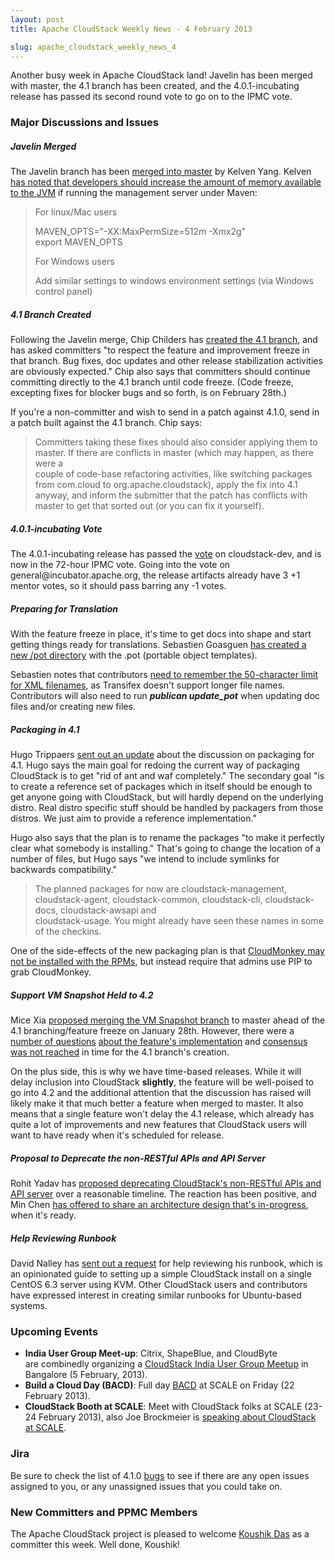 ```yaml
---
layout: post
title: Apache CloudStack Weekly News - 4 February 2013

slug: apache_cloudstack_weekly_news_4
---
```

<p>Another busy week in Apache CloudStack land! Javelin has been merged with master, the 4.1 branch has been created, and the 4.0.1-incubating release has passed its second round vote to go on to the IPMC vote.</p>

<h3><a name="ApacheCloudStackWeeklyNews-4February2013-MajorDiscussionsandIssues"></a>Major Discussions and Issues</h3>

<h5><a name="ApacheCloudStackWeeklyNews-4February2013-JavelinMerged"></a>Javelin Merged</h5>

<p>The Javelin branch has been <a href="http://markmail.org/message/wl7it77lgrsllipu" class="external-link" rel="nofollow">merged into master</a> by Kelven Yang. Kelven <a href="http://markmail.org/message/bpnxze6edj4bikvr" class="external-link" rel="nofollow">has noted that developers should increase the amount of memory available to the JVM</a> if running the management server under Maven:</p>

<blockquote>
<p>For linux/Mac users</p>

<p>MAVEN_OPTS="-XX:MaxPermSize=512m -Xmx2g"<br/>
export MAVEN_OPTS</p>

<p>For Windows users</p>

<p>Add similar settings to windows environment settings (via Windows control panel)</p></blockquote>

<h5><a name="ApacheCloudStackWeeklyNews-4February2013-4.1BranchCreated"></a>4.1 Branch Created</h5>

<p>Following the Javelin merge, Chip Childers has <a href="http://markmail.org/message/6wpcd5kg2bvdpufy" class="external-link" rel="nofollow">created the 4.1 branch</a>, and has asked committers "to respect the feature and improvement freeze in that branch. Bug fixes, doc updates and other release stabilization activities are obviously expected." Chip also says that committers should continue committing directly to the 4.1 branch until code freeze. (Code freeze, excepting fixes for blocker bugs and so forth, is on February 28th.) </p>

<p>If you're a non-committer and wish to send in a patch against 4.1.0, send in a patch built against the 4.1 branch. Chip says:</p>

<blockquote>
<p>Committers taking these fixes should also consider applying them to master.  If there are conflicts in master (which may happen, as there were a<br/>
couple of code-base refactoring activities, like switching packages from com.cloud to org.apache.cloudstack), apply the fix into 4.1 anyway, and inform the submitter that the patch has conflicts with master to get that sorted out (or you can fix it yourself).</p></blockquote>

<h5><a name="ApacheCloudStackWeeklyNews-4February2013-4.0.1incubatingVote"></a>4.0.1-incubating Vote</h5>

<p>The 4.0.1-incubating release has passed the <a href="http://markmail.org/message/zxvynd72xfansmho" class="external-link" rel="nofollow">vote</a> on cloudstack-dev, and is now in the 72-hour IPMC vote. Going into the vote on general@incubator.apache.org, the release artifacts already have 3 +1 mentor votes, so it should pass barring any -1 votes. </p>

<h5><a name="ApacheCloudStackWeeklyNews-4February2013-PreparingforTranslation"></a>Preparing for Translation</h5>

<p>With the feature freeze in place, it's time to get docs into shape and start getting things ready for translations. Sebastien Goasguen <a href="http://markmail.org/thread/rq7pbo3tn4ur4lu5" class="external-link" rel="nofollow">has created a new /pot directory</a> with the .pot (portable object templates). </p>

<p>Sebastien notes that contributors <a href="http://markmail.org/message/ykxnxp3r5bffzqrg" class="external-link" rel="nofollow">need to remember the 50-character limit for XML filenames</a>, as Transifex doesn't support longer file names. Contributors will also need to run <b><em>publican update_pot</em></b> when updating doc files and/or creating new files.</p>

<h5><a name="ApacheCloudStackWeeklyNews-4February2013-Packagingin4.1"></a>Packaging in 4.1</h5>

<p>Hugo Trippaers <a href="http://markmail.org/message/jlvpt3dgefcwacxl" class="external-link" rel="nofollow">sent out an update</a> about the discussion on packaging for 4.1. Hugo says the main goal for redoing the current way of packaging CloudStack is to get "rid of ant and waf completely." The secondary goal "is to create a reference set of packages which in itself should be enough to get anyone going with CloudStack, but will hardly depend on the underlying distro. Real distro specific stuff should be handled by packagers from those distros. We just aim to provide a reference implementation."</p>

<p>Hugo also says that the plan is to rename the packages "to make it perfectly clear what somebody is installing." That's going to change the location of a number of files, but Hugo says "we intend to include symlinks for backwards compatibility." </p>

<blockquote>
<p>The planned packages for now are cloudstack-management, cloudstack-agent, cloudstack-common, cloudstack-cli, cloudstack-docs, cloudstack-awsapi and<br/>
cloudstack-usage. You might already have seen these names in some of the checkins.</p></blockquote>

<p>One of the side-effects of the new packaging plan is that <a href="http://markmail.org/message/47yguo5rfrszpie7" class="external-link" rel="nofollow">CloudMonkey may not be installed with the RPMs</a>, but instead require that admins use PIP to grab CloudMonkey. </p>

<h5><a name="ApacheCloudStackWeeklyNews-4February2013-SupportVMSnapshotHeldto4.2"></a>Support VM Snapshot Held to 4.2</h5>

<p>Mice Xia <a href="http://markmail.org/message/tctez5xpur2bzswe" class="external-link" rel="nofollow">proposed merging the VM Snapshot branch</a> to master ahead of the 4.1 branching/feature freeze on January 28th. However, there were a <a href="http://markmail.org/message/bmwbjet5q7nlav6j" class="external-link" rel="nofollow">number of questions</a> <a href="http://markmail.org/message/nk525qhfdwqqil6n" class="external-link" rel="nofollow">about the feature's implementation</a> and <a href="http://markmail.org/message/yjaddguj67dqzbhe" class="external-link" rel="nofollow">consensus was not reached</a> in time for the 4.1 branch's creation.</p>

<p>On the plus side, this is why we have time-based releases. While it will delay inclusion into CloudStack <b>slightly</b>, the feature will be well-poised to go into 4.2 and the additional attention that the discussion has raised will likely make it that much better a feature when merged to master. It also means that a single feature won't delay the 4.1 release, which already has quite a lot of improvements and new features that CloudStack users will want to have ready when it's scheduled for release.</p>

<h5><a name="ApacheCloudStackWeeklyNews-4February2013-ProposaltoDeprecatethenonRESTfulAPIsandAPIServer"></a>Proposal to Deprecate the non-RESTful APIs and API Server</h5>

<p>Rohit Yadav has <a href="http://markmail.org/message/3nmgl5peuxeo4mvm" class="external-link" rel="nofollow">proposed deprecating CloudStack's non-RESTful APIs and API server</a> over a reasonable timeline. The reaction has been positive, and Min Chen <a href="http://markmail.org/message/xnjf5ylpn55ddneb" class="external-link" rel="nofollow">has offered to share an architecture design that's in-progress</a>, when it's ready.</p>

<h5><a name="ApacheCloudStackWeeklyNews-4February2013-HelpReviewingRunbook"></a>Help Reviewing Runbook</h5>

<p>David Nalley has <a href="http://markmail.org/message/jint25r5gwgnx6ju" class="external-link" rel="nofollow">sent out a request</a> for help reviewing his runbook, which is an opinionated guide to setting up a simple CloudStack install on a single CentOS 6.3 server using KVM. Other CloudStack users and contributors have expressed interest in creating similar runbooks for Ubuntu-based systems.</p>

<h3><a name="ApacheCloudStackWeeklyNews-4February2013-UpcomingEvents"></a>Upcoming Events</h3>

<ul>
	<li><b>India User Group Meet-up</b>: Citrix, ShapeBlue, and CloudByte are&nbsp;combinedly&nbsp;organizing a <a href="http://www.meetup.com/CloudStack-Bangalore-Group/events/99690432/" class="external-link" rel="nofollow">CloudStack India User Group Meetup</a>&nbsp;in Bangalore (5 February, 2013).</li>
	<li><b>Build a Cloud Day (BACD)</b>: Full day <a href="http://buildacloud.org/about-cloudstack/cloudstack-events/viewevent/138-build-a-cloud-day-scale11x-.html" class="external-link" rel="nofollow">BACD</a> at SCALE on Friday (22 February 2013).</li>
	<li><b>CloudStack Booth at SCALE</b>: Meet with CloudStack folks at SCALE (23-24 February 2013), also Joe Brockmeier is <a href="http://www.socallinuxexpo.org/scale11x/presentations/taking-open-cloud-11-cloudstack" class="external-link" rel="nofollow">speaking about CloudStack at SCALE</a>.</li>
</ul>


<h3><a name="ApacheCloudStackWeeklyNews-4February2013-Jira"></a>Jira </h3>

<p>Be sure to check the list of 4.1.0 <a href="https://issues.apache.org/jira/issues/?jql=project%20%3D%20CLOUDSTACK%20AND%20resolution%20%3D%20Unresolved%20AND%20fixVersion%20%3D%20%224.1.0%22%20ORDER%20BY%20priority%20DESC" class="external-link" rel="nofollow">bugs</a> to see if there are any open issues assigned to you, or any unassigned issues that you could take on. </p>

<h3><a name="ApacheCloudStackWeeklyNews-4February2013-NewCommittersandPPMCMembers"></a>New Committers and PPMC Members</h3>

<p>The Apache CloudStack project is pleased to welcome <a href="http://markmail.org/thread/p5b76rrp5h3j4k2u" class="external-link" rel="nofollow">Koushik Das</a> as a committer this week. Well done, Koushik!</p>
